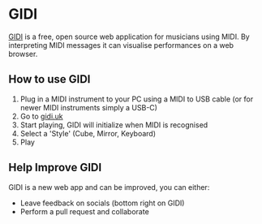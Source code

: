 # GIDI

[GIDI](https://gidi.uk) is a free, open source web application for musicians using MIDI. By interpreting MIDI messages it can visualise performances on a web browser.

## How to use GIDI

1. Plug in a MIDI instrument to your PC using a MIDI to USB cable (or for newer MIDI instruments simply a USB-C)
2. Go to [gidi.uk](https://gidi.uk)
3. Start playing, GIDI will initialize when MIDI is recognised
4. Select a 'Style' (Cube, Mirror, Keyboard)
5. Play

## Help Improve GIDI

GIDI is a new web app and can be improved, you can either:

- Leave feedback on socials (bottom right on GIDI)
- Perform a pull request and collaborate
